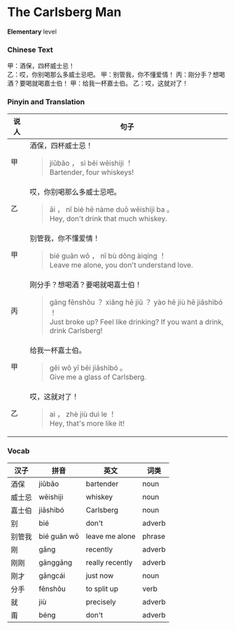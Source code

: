 # The Carlsberg Man
**Elementary** level
### Chinese Text
甲：酒保，四杯威士忌！<br />乙：哎，你别喝那么多威士忌吧。
甲：别管我，你不懂爱情！
丙：刚分手？想喝酒？要喝就喝嘉士伯！
甲：给我一杯嘉士伯。
乙：哎，这就对了！

### Pinyin and Translation
|说人|句子|
|----|----|
|甲|酒保，四杯威士忌！<blockquote>jiǔbǎo ， sì bēi wēishiji ！<br />Bartender, four whiskeys!</blockquote>|
|乙|哎，你别喝那么多威士忌吧。<blockquote>āi ， nǐ bié hē nàme duō wēishiji ba 。<br />Hey, don't drink that much whiskey.</blockquote>|
|甲|别管我，你不懂爱情！<blockquote>bié guǎn wǒ ， nǐ bù dǒng àiqíng ！<br />Leave me alone, you don't understand love.</blockquote>|
|丙|刚分手？想喝酒？要喝就喝嘉士伯！<blockquote>gāng fēnshǒu ？ xiǎng hē jiǔ ？ yào hē jiù hē jiāshìbó ！<br />Just broke up? Feel like drinking? If you want a drink, drink Carlsberg!</blockquote>|
|甲|给我一杯嘉士伯。<blockquote>gěi wǒ yī bēi jiāshìbó 。<br />Give me a glass of Carlsberg.</blockquote>|
|乙|哎，这就对了！<blockquote>ai ， zhè jiù duì le ！<br />Hey, that's more like it!</blockquote>|
### Vocab
|汉子|拼音|英文|词类|
|----|----|----|----|
|酒保|jiǔbǎo|bartender|noun|
|威士忌|wēishiji|whiskey|noun|
|嘉士伯|jiāshìbó|Carlsberg|noun|
|别|bié|don't|adverb|
|别管我|bié guǎn wǒ|leave me alone|phrase|
|刚|gāng|recently|adverb|
|刚刚|gānggāng|really recently|adverb|
|刚才|gāngcái|just now|noun|
|分手|fēnshǒu|to split up|verb|
|就|jiù|precisely|adverb|
|甭|béng|don't|adverb|